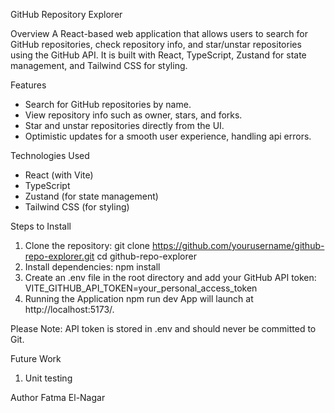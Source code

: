 
GitHub Repository Explorer

Overview
A React-based web application that allows users to search for GitHub repositories, check repository info, and star/unstar repositories using the GitHub API. It is built with React, TypeScript, Zustand for state management, and Tailwind CSS for styling.

Features
- Search for GitHub repositories by name.
- View repository info such as owner, stars, and forks.
- Star and unstar repositories directly from the UI.
- Optimistic updates for a smooth user experience, handling api errors.

Technologies Used
- React (with Vite)
- TypeScript
- Zustand (for state management)
- Tailwind CSS (for styling)

Steps to Install
1. Clone the repository:
git clone https://github.com/yourusername/github-repo-explorer.git
cd github-repo-explorer
2. Install dependencies:
npm install
3. Create an .env file in the root directory and add your GitHub API token:
VITE_GITHUB_API_TOKEN=your_personal_access_token
4. Running the Application
npm run dev
App will launch at http://localhost:5173/.

Please Note: API token is stored in .env and should never be committed to Git.

Future Work
1. Unit testing

Author
Fatma El-Nagar

